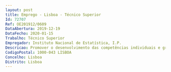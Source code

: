 ```yaml
--- 
layout: post
title: Emprego - Lisboa - Técnico Superior
Id: 72707
Ref: OE201912/0609
DataAbertura: 2019-12-19
DataFecho: 2020-01-15
Trabalho: Técnico Superior
Empregador: Instituto Nacional de Estatística, I.P.
Descricao: Promover o desenvolvimento das competências individuais e grupais necessárias à concretização dos objetivos do INE. Para tal, competirá à ao TSEE que se pretende recrutar •	Prestar apoio técnico nos diversos dossiers de recursos humanos, designadamente processos de avaliação de desempenho, de mobilidade, procedimentos concursais, entre outros •	Colaborar na elaboração do plano previsional de RH, em função dos objetivos e prioridades superiormente definidas •	Propor medidas para melhorar o nível de motivação e satisfação dos trabalhadores •	Coordenar e executar os procedimentos necessários ao recrutamento e seleção de pessoal, incluindo prestadores de serviço (entrevistadores) •	Colaborar na realização do diagnóstico das necessidades de formação e desenvolvimento profissional, para concretização do Plano Anual de Formação do INE.
CodigoPostal: 1000-043 LISBOA
Concelho: Lisboa
Distrito: Lisboa
--- 
```

